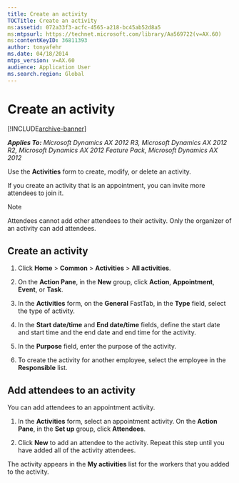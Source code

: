 ```yaml
---
title: Create an activity
TOCTitle: Create an activity
ms:assetid: 072a33f3-acfc-4565-a218-bc45ab52d8a5
ms:mtpsurl: https://technet.microsoft.com/library/Aa569722(v=AX.60)
ms:contentKeyID: 36811393
author: tonyafehr
ms.date: 04/18/2014
mtps_version: v=AX.60
audience: Application User
ms.search.region: Global
---
```


# Create an activity 


[!INCLUDE[archive-banner](includes/archive-banner.md)]


_**Applies To:** Microsoft Dynamics AX 2012 R3, Microsoft Dynamics AX 2012 R2, Microsoft Dynamics AX 2012 Feature Pack, Microsoft Dynamics AX 2012_

Use the **Activities** form to create, modify, or delete an activity.

If you create an activity that is an appointment, you can invite more attendees to join it.


> [!NOTE]
> <P>Attendees cannot add other attendees to their activity. Only the organizer of an activity can add attendees.</P>



## Create an activity

1.  Click **Home** \> **Common** \> **Activities** \> **All activities**.

2.  On the **Action Pane**, in the **New** group, click **Action**, **Appointment**, **Event**, or **Task**.

3.  In the **Activities** form, on the **General** FastTab, in the **Type** field, select the type of activity.

4.  In the **Start date/time** and **End date/time** fields, define the start date and start time and the end date and end time for the activity.

5.  In the **Purpose** field, enter the purpose of the activity.

6.  To create the activity for another employee, select the employee in the **Responsible** list.

## Add attendees to an activity

You can add attendees to an appointment activity.

1.  In the **Activities** form, select an appointment activity. On the **Action Pane**, in the **Set up** group, click **Attendees**.

2.  Click **New** to add an attendee to the activity. Repeat this step until you have added all of the activity attendees.

The activity appears in the **My activities** list for the workers that you added to the activity.

  


